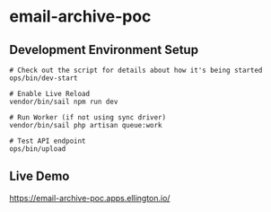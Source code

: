 # email-archive-poc

## Development Environment Setup

```shell
# Check out the script for details about how it's being started
ops/bin/dev-start

# Enable Live Reload
vendor/bin/sail npm run dev

# Run Worker (if not using sync driver)
vendor/bin/sail php artisan queue:work

# Test API endpoint
ops/bin/upload
```

## Live Demo

https://email-archive-poc.apps.ellington.io/
